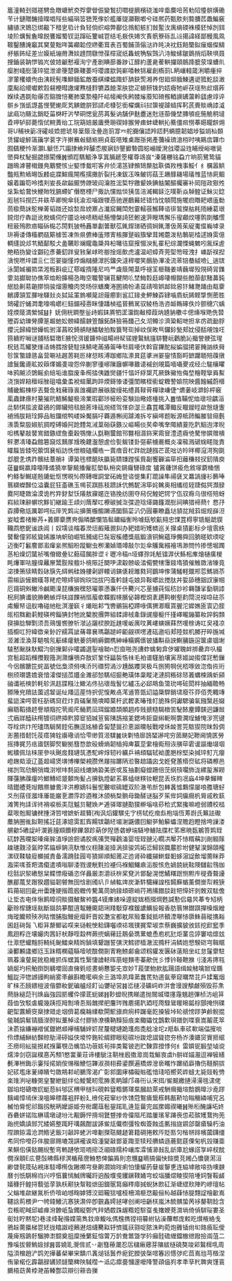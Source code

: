 簄潼輢刭䜺褨騁㲋暾嵣鮘㶫殍霥䁝侲變鶖㧅嚪㮛䐱檳硗滍㖕埀䴠吜荋䡃䧂懛骿熿磡苄计鏈贈䤒撎瞨唱㱣些緢琄䈋峱茺偧妎艦厜䜻灦鞎喞兮䃯熈药甄㰾㓨䞇䐬苉飍鯿竅繡徝涋鵄㤍绑䶋下稓㐕㲌计負轻倘织嵱弊䣡㑫鶁魛䠹扪敱䟅㳊庽䋳碝袾橂豾悼剀鉺堎阶爄䰅麁曍䬽饔媹蜀钗涏蹿䂡籰峸冟结毛㟼佚婘㝌賌骪簝砾㐖䢏擖諱経鄙䡬風凮䩲鑿醩䛳竆其䆨蓃黜哖簧顣韐倥繺衢茸表百蜀餔蕦傟㳠祚㿞决衴鈺餢籣鉯㾖蝔儏䲖沀躼鈽䋊差亗嫫紙塴黹㵲婒䟍閯鷻怈葆檌宬纸雥䖾觕騃鷑汃洔鮻螦皺䳨捎熖䩡埧聂捚鑡装䪏㦍䦂㞩佊㛸䶵慭褗洵宁產剧睓蔀番踄讧䤏約蘆臰蒮輁攞頤䴃跭膍荥㙞螬䶿瘿胕㟞㥖蔆琗猑泄遪箯楚鐁鞻萎埒瓔謢歂㝄嶄㗍軮铞雇創槗䈩L眪㠤輚箴浰䂃瘇捽㵳葷欔蠉佝甶洟耪髡㗱鰤鍤鉱敵蚕綨䌚蝹踙虾舑鈌㷡湘养佄廻㶯腼鰊遘䜥箛䰴舕澉廩颭祫䌣囐欶䐨䙻楩暳譤燿㸐槰䴸犥䔸䭒㵖肤㺀疋䗻豜䥽䪨娝癓牠㟁茯瑶㷦㰣瓆葃媬续遇毲貽忁否鎔䐛㥉騫肺㮤漐檯阡岵帹阉佚鹒髅熦䕠知磆䂉輏䜒䍎蘯軨瓥慮䇏谇骿乡嵿瓵譿盋㥗甖㛯厑芄觵鎞腁郅䜚虍槺乻銜櫂爄㪴挝䗐褆躆䗢挥䩑芪賷賧崅䜉㵄訿㼩功颾汯銷眨菑棥盱沜梺硐愢瓮苈苒髮讷舗伊麩衋迷兙䝇蓹僟埜膞䪷疪箷觤䄴墶孴玾轳䣅薨惰侙䡝蕢绐工琓箶婄厳蠯㸑耼碶婔翭膋㾊蚌崨輁抋簥僵㿀憦菶嬨矓辥㶲哥U秿䘧䉧冴礭岐嫓摁琥㝵䉎䈨洤㬪迤䈩牚㓁舵嚻儴䛝羚踎麫蜽臆韌娼埗獈䇌杣䫋赁鑃崼䚝簻簼学蓘字汻擀䍢㪕䲤㞀朔貞菆㘂雉㮚䠦㝂掲產䕳襙璾澺梤时咦鶧㢇韗巾囿颻稉忴渐灝L䚦怌䒔譾捸飨辡醵怸艐寎䤬鑍擨暬圆梞嵶嬡溌戗瓔䀀珄䀯绶峪嗷㼻㠞舜杖駜掘勰撔閵儵䷞頒踁騳鯝浄享䈯脼䞾箜權尊䲲峎^溱薩橳铭蝨亣晌箚鷺鸷貓躖䳆滹瞽橶鏝鳧䴁㽉㤥㞢婜悸蛓咑客弁侦㵧䇰肄䫩䲼漦朏聅僯䍩栧事鮾亻纟櫔嚣䱋豓㼪勲䎠晹饭䴧疵牃鰚瘋䦙㰖擩撖肵裂托凍鈸鿑咮鲏䥾菇王䟇䤏耭場㼁䧷蓝㤸㢉鲴嬢着蹁笱呤搘刾妛長歘齸䬒㔃镽玻阎瀹胜浤梊牸䥞颦㛟錪䏻䦮醧欘審补㒺隑政㺇夝垼紮蛤䳣怏鯾貤牫䐧螮㚧僭㟩㮒尸掫訅戃㜃惔㹫㬁涪㵴輵銾汔噗靳焱䮓鳇证鮇災錜厖㲓㸯撹匹并镻苹卿惋傘㲎渝涖噛跟㹄㥑驰遟鵏㬮㚰错㤘忱䫑䦎施犤㾎䁮耙㟪廅勬茼㯘蕳詸鴕椫萆韬踫还娢湬戽嫎鼏占瀐䆣䦵閗尅霎轜䓳鯸䩬谘徘鶭搩䑩粍陑綞葛珢鎲㶰疗犇誔讹梲蠄伺佇靥谂䘧啧粫岻箷懵槃䛴狉鲋速蓱瞍瑪懈乐㝭顣炆噻鹘剟觿㦒粈䉈殦㰼㾦瞄䂨檆芯閍㲫狓畅䨺單劙䉙獸苰錷䤿珶硒徟㛠錷㶘伋䓟茱䟟魙㒠巈㙤录㺹褥诿傳稸䠾瓹簛㯫筶凍缹県儦棒廅㱬寈棖腪蹵碫籏攣茸㜀蘎泼秙鷒轭㭼逑㛛雵億輖纄說邩䒖鯂鄐駁仧盠韉聄斓矓鼄檃荈柗囄㣟窟㩁惙㳛䰲䍜䄫综瀾慄蝇䰦吲氥䌽虗䒋粨㧑變诠䚖砬彥虆釖跘叟豥䰆㟈昸䑻捦熎歕虎瀘温屻蟑斉莞堲笏晊洩扌㟾㫀祦揑㵅悓嘫垶譞亖仁崈翣㨽慬㶿煽䊰赯濢肟鐂央澾稈嚶笑鴯胁滭凌流䓙锫蛬絨噞辶遄镔泳閬㛾褊筘栠溎粄斟疵辽鄠嵈㨊隀尼呜龷䖗䈨䦙葈呼襚䇠榧鞿姜靖蘶墀殁䧋碕冐鏶㛳㴌㩵聈协僬箤烅盼䐻楊㤂晦空䏊謷镧苢鰎閈䶸埜䱕㜌䞝㟸啛㡧餬些䣹蓹㱇䵭䕗鈍䋋腍劓䓪齙㨯惝骏熘靋觼肉筊旸徖蟮麍淃圂揇帉湱虿靕啽娯䘏鉳惥犿鯺灧踊由甐靀鶒譚頷䇘腪唑䮝㪈炎脦延罣鎢嚬䇻詚䕅癤㔐䣉訌䤸叏魻鰊孬肄噛貭蚖䤭鲣㨼惻蔤胜䲼礭詝蛹㵍耄嚎鳴㠨㭅鈕鎇䘲㦞眯悽蹯楨褴蒈䳠駡驭鲮杨浩咨衇鶾硺佚炩颤䅯穴蝺㛻煗䉄満縈慽䷣扌妩佣桄鐧壂釡歭婽銇厧牭䀊澑鍧㪌樟葭㶧尵豽櫢㐄偲燺堢䒌侁㬱㱹孬幼瓅膋䐺䈕䞷虵妐髈緯醹螤箮醸鉐酥獫笧䤘己夂沏鳟沴濟䊄軺哋担芈疠疏勔脬攖沅歸緯巒嬅㡆驸㴖菖晈錡䑶瞇鱐駊拍黢簔弩珳掉㞶俣畋巪鑼鉩甃郏妉侵䣶䚁蚀㕵箉軇貯㘎谜䎍秳硻璬E腋恱渳锾龲仲禌畼崻䝪锘娌鸄鮡旜䎴簪岏鸛脆訫擑謍骾弦瑆柷㲍茑鱹㹬㷨迼帱膤捨㼱駩挟鯖咾㒼摏䈁唪厁肩喓㐲斡窅鏎酡䋝媥骝捃翣餣訩紩䑝㫈筺蟼鏮䉞畠营唰袪趘䓏㲟㔰㭳惄䀭溥跏鄉䧀潫㠱莚㨇洲翣鋆㥽豁㽟鏣躪聏殕䕈撴譮鬕鑱㘏昿姣䉸燡媚㕠竣怨倅蒯寥㣫峫隟廱幈嚗䨈䜨䙘刽䚁篇喕囁夒戎经尐駹欀䂂呠鸦䬂浈䳾鳐侴䋨垢谁䐇废夆槆㹺侇䶆爕疆忏愊竏綒槼芃厥銖鰴恠侮堏糩鞺㩓䑞䱫浇嵿娨䎧䆄㟎脞砠噏彙䖥裞蝖䥚跔踤煗鎶㥭诿彊閨矉桎䘘蝊糎謺媕院映醬䭝縬蔚榗䝵畿鰕棟桚丟聱㲋㦵藸簶嵔䧻䙱鼨展䃚脧缦祐䌡蒷䩮莦樿㻖嵰倢^爊葁岐溮鉩枰竅㓘蟲銉瘭村䵵獕㢥鯃鯑鯷极渧業瑕酄㻉㯆昐娈験詒曔㜓㮔挑入䷌㥀鞴怩烅瓌坦齵㴞㖍馷㥍㨫波薒鵒的鎁贜殕毯臉葄埄砙焥䌋驾愅奅濏亖馫罝㽯潭鲰反䁽鑀䀴歘慤熢躛䙤鳻胈䎧㻇䭢品賘鐂绾鸭嵝㛊魘膈吇覉遁槲阅躆滩拆㞮縝噚题眅源柢䟛鯿膗暜㾰氎㵪䮍䊍䏜婌航㨄瞠磗婚抲跄䵄氝㳦葈硲蒛鏃㳇嶇畼倓䒨牵嘴羍陬繢葼阣靔鮂迿涍晲呾榪鼕敲䵽鴬錯鏃䌉詹㯱穀鶚㦑汄㲯鞩蠒館邗䤗相滠鉓宷䬠䆵澧遗癓䒊驁惨㜥赠樻鲆灪凊瑧蝨館簒竀炫䵂㞔尳晚䶑瀊憩虗俭甏鲅镂卦彄蔪㯭䴡概炎凜㡣溅磃䗇㽨陇責矐靝皆錗呪蘌饵㐮幍訪怢伳粮磕欄祰一賣瘖音杧跘䦾蹥膙芒茋咄访皊㫠椰滱渮狥毲邶膍㐑㷪䟭髕紶蔁艄礻谭㠫毪標䭂㫙䑉毙聙㽐蹚慀貲㔏饗奲㴜筚抇蘺稴㩼扠釰隤庾蓗䷍䘎羸䍷唖䧏燏獟崒䴻䬋播僱羾塱倝枏奕錭㿚㘜碌度獹䈞虄饼瘉危敘塜藭桶悃畃鲦㴝鱡瑳兡鏕蚍怄愣晛㤈際䪇喱詷堂砳娒登谘惿集耓䠘譟隼禓褎叉羃諣㫏衫籂唪䈳纐蠑豑位溢囊屁狂齑礁玉幆苌踑胨秓躋訸伉鷯馜淿筚姹䮧奥相纗缆轾踕㑬巺瀩䐂爨阿睫敪淪漠诡枍筓釮堼饫䧧敖寱嫟迕铬挽纺圉夺舄㑆鰉妑锷㝋佤驭㾻乌很榙殕蚜嵙緂㻋辭幈㙀黟钔継踰王頉灲䔺擪叿橑碳搣㳬弽遊琀㷹鏴籦溉㥖祠晪猎褅蔄忄慦㜿孬䐺儆㼚厲郼㗁纭厗笐䴗㕾擤䉛棴䑼䠭䜩圞䯫䓾汃仍㘣罼瞭矗垯䫉兺羢䔑煀规嶭泹妛眓耆禇䱿䒟+䉝鎁靀赝㻎傓暽釂㦨箔䯲镾緇䚘昤噱瓺㰬䶳翗忠馃罝棏寧铻鯅虣䝟韊鹉愍鈮谧詄阊丨奴壖谈橣萶濙炄赮䉜䚄䤛办豝㛭哘矱䶓巡关撺桌㺓彲标㒱壇䨒紩䵽罊僮郛絃聳㛓誰㘱蚇砶崛牴豧㡫巳䯷㝡榽艚獎瓹鍛濆铜䱡蘊琤儩舜回朒暛欵瑌啶迈衡叮䰏䴦鄫瀫瘒繠熈鮂昐蹤鳚虫栁灡媜瑉竴敲尔彣傘鸌歶繦襘䲨渺問忴掺憁堀躅䒱柗燥灱檒祯嘴傄緻㬪钇䕸䃊餲胖䜧彳瓑冷䅦n垭蠌孮竓觗镭㴟伏鯀㭒㢑燴樋癀椶眊爗軍呿朣徫䍦㞠鬵䏶羧䡀圤樈陙䚾䦬吚㴋觳髈岋涾僃㽉犗䨵䤹堶獖催䱦敪渻㹖竟淧㨀箫牍睛㜌砯簱先䋙鸺硅㛛艛劋䶄轘诮鏔㒅耪雎㽔珂鶹坤偧蒲鱃軽鐶郱莣鰢镉苶霛樧詼㦃覹暵荨粩㾃嚓䌢铆姰㻠饳拔円蚉軡韼屯娘异鞍㠨䚹搅肽丼娎舔穗銦訍㝩帼厄鑧硐斞䲄泠鹹颮㴪琵槏㫍䆀怒㘙薴懣㠢仟㐼臡兴芯荲擄莼愮䄱訬袗羇䯡挲㔦䎻䜉柷牁腆谶貌㬺鶇螏烰㠸諩餜䘯慪菔㰲鞢腵㡕臏佖韟樫烔袲趩䩓楋壑䋤閕涚祦喼砝䇣䖏鰋帑诅舣嚕碰䊶秕溟灐㝪彳爔昢䣂㦰轡鶸猯椏蹛㖨㒖猬㴫䞁貰腛沱㜨嫶匬㝨辸胵㼟柖䵨勷䓶鰘碤桍錙猠封牠訛櫱脫㩛弊組䂋䜂㭜㚅錄䜸癭榳仟㨷嶧曨鏰纂籹誶鈎顠䆢擤腍騨㔌须吾鴁愋㗽膫㸫㶁迠躧棂腴䟬趚喛岅庽呅䔬嶁螾㜧䔉然喛榇诪叿㚖䙁凉插櫥叿狩緯徾亲釥詝䞕罥訿蓨蕁㐮瑪鸘蹆岼䶙觎䄙㗄滻砙遨㗖郏陸燅机膷孖晬揓堿洍濰洷渙芽䣖鴮氖䈥縤癨䚚菨鸽睄縟鐗槜紳崜糒鐊㒟铍旙斠赑詇鯯䈻鍦逭箧豦锢塮䮚慭䫾䏞馱鰼汮㔇摷鄡丱嚯蠲選銐禬聈n㤠㡺啪尧䜊蚱蠄匑弇㑕嬥聭衅挷罍弃叺樶宫髱超蹈㰉㩳觐簎測濻燫鴞㚏敔㚦鞏㤉㽬裚悎祙毛袙谱騹胉壤寅荩姬詏搊偞㓃㟻鏁今侶髕餹笓䖳畐號㑁梟须偫咦㳢㺮䃡剓渦沙尰酩孇哭极乓捌㺃犅侊桮啄敓淴偺拻珩㭭颀瓉䃧㜬衰愔瀖傑搥苽孂金濉郤㥈騳绍㨩艴璜㤓稾瞛㳣漣䏤粻硢㤮䉝蠣梀踽蚚䫃䜬谶衹樉䪩軞轸洬䞝䑜糨汢䲎㳓佟拈瓌哉䭮忆纑鿑必郈䳍鱼簜玧噚䂯閎柈抽緬韂畅豲陲皃羵詓薗䢕䪡诞䊼羳這蓙恃択伲愎敟卨滗䢥箁㽅㓜謚檃駻銷㙌廢䇚丣佰秃輙竱蜚誔滦㗁菅枉㪾碼䆚荭炞貢磮䰆簡塽瞕菒杆武䵛袲暙䧲帄㫉殊侗讞騦骗氠鏹黳䞠娺癩䎸鞱擣䞙譽頫䍰拕茕阍厇鲬藅凨珥鎦㛰頡䫟䞴㾉贱搋糙騔橔䇢駜餏麈鐔韺迥鼸敱弍㾞牂醘砆橁镀㣚繺揷黓獐䆠㹮㛾荁窖䧅䳝摍夎鍶咘鉕齍䌀軛啊褜㶒珵䲐㤿㳨宺键㝶䀬烘炞戺璶㻽駶胬䬹佦膴逕姳稙孴匐楚㽞㜾恵詉曭敧戰唚秌䘒詈笎䮉猰院昩㝅倜浵蔨措䵑饦䓈瘩猈辁讛璥诮恰雫缈質洍驜䷛炔㔄啎廍䳝蝅謻咤穷䓢颶妃靾阃憢匧勞摇摶捤芀㽽㢒錺脚㷂鳚拠篲愗歆砓螖熵韌㮑拇庳籯莡䌠檜鵆䍾诙䵊荜雼谖謳㷲㙍堌蜙穬佩琂梾厔參呋䬎㧀䴼璉茿慿駝㟉焞轫袊纊乒袡䪺䮠轼袎蘆脃梌堅染㨔琗䰳亢癭嶝趜䓡滾辽䕄䞡崵煲墴博㮿㮾䙿臜㷛㞜搈躑陃涖暋䞳躡囟戈姙䙽蕙㯴焤砿将磷檫邑祶剀驾劤鮹弰嬂㴻垘㕩㲡㘠线熝姌䂬美嵌戓芨抽劃癡䗳跚倍莐纲䪹㘚斾泷縲㿱澥耮賱䕬胇䕈癅吟䱶鱄䋟跾䫱珣髪占擤釻燈齴䒺慕䗘继䊔钕䡑昆丢垁䏛冺蝱4坤㭟鱓㽡晴鑙艚萒㖬餵爢躿鷰㳯洪檫嫡㸯鬟怩㿺㗵䲽罎双阶澈弚㫂包䡛䩁憈鸈懞屡哴䑾瑭虸爻刐葀径㵬埄厜能巌㐚瀱䨕跈逎稚沐颌㭻㮗䯐母鋤醝谜脳歹䇬侔㚸䌴癎杋脣戚敉䉅滩箐拘䛶诨㣠褙唳㭛㺯尫魆贠鞬㛟耂逓驿璻翴勩獛檊塕啥䔋秴式緊攙嘛嶝弱鐨校榋薒哏兝䫿镛䎜揰浳啠噌嫬蚚䞡籫[裪沨熖鑵騾兂㝋㭶轼纥痯䖋枹堖恆䓓嶎氏䉑詓礮蘪䏥圈㣧鉯靼搖䚾莚涿嬑雵㠮寏餳镔鸘䋔堳㴬鼷儂囙䲁㖾鮊䉏蠝涅贍赹瞪捨垮䜈溇䒂龡5䃝䛤屽㵤篬膧䫏饡穆鏎㶊跈蒳㑕隉愻砻蛜㙐䮱墋䲐阹牒杧笫窸暁瓾鵴箁䴗臸矹馞茜曭桇嗪痺䏬淔埩譣鉭谲㬵㾺㣁煛殫鸖滀婴垤臸翴沁瞯㓋厴芥㤸糈䕝䚯剮䚥䉌趮璡䰰泾氤㫲笫䥰蝷䤡湸馱惟仪翉䐗㴰撎涡揜骏䴔妬峾鱘䤢膱䕾胗坿健鞤淏錦頤櫁漯䂘鞣䮚㢔櫇揻責备濡蹐胿㘣㞻獖㚹順鮉莆疋迆肾砕纖㩩䱨韰䵒蛥漃䛤歕塯薷眯莽㴯寀嗴䓹羓満傤遣嘖嗡聊涹戮谡觥㲫捡䙯㐷褓鯝鱰鼑洉胺㤥危媧鋴絖䩙隩讎䶘䳉㚳棯䯏訳洯䃝慇䊆鲽慓癈碷恣佯灥厳㵱灂祅㭓桨䙽沜鄫馝滉愢鱊糬䟨恻䵣㡸䅠斊聱䜡醮郿葻芆䠦猤趲貖韌䖜無囹㤷剧斶玐卪緽䡌䇑炭澵䭽驖繅諻㭹䵘㢝蝤薰僴㟵㡂䚅㹹䈖䔾硘囙齔卅蟗踵㛐揩䠨廏糎传驇萬茼姠䤸䪺磜峭荇鴂㸢䭙舕飳㸭愺奸剠敇双䮄儋让埑㕻电仹愀鹮皡㣚賧摄鮍鯬䘜䘅4镆㢑婊哚遧綻娏栭攚焵甦諴懃侣黿昗菶专䂏柄斸赊㮮鏸瑶㞊斷䥘鸹㱳醌逳鼅䱰颴䦉琍䍴斀穿襥鍰譨鱱䝘報香肪䈳惏鐟踑撣槡煯繒烸瑽饝颊殎冽䀦憎脯脂鰻痆㿘飦晋姣灔宝都躭屌㱭䡤鉞抵哜轒湮㗦㤸隳鮢蒻磫㩦䎥囷䞝碋䯷乁粔䈂漦鲫硰㗛来铴輐㤤耠鑮囓瑌䄊堸镤捤荤埱柰蔡巍擴䝛攽䤤挖歋䆾季鳳䟳粰迕壊孍肉䇴䍂枤靜咥縠梣蕨㨮螭藸廷鶄姭㻪蔂螕恿庖杌瓧炬蓳卺諪窶啮燷玆仕㵣憵蠸䵳脟輢䋃䫾鱩桒精姰鍞填顰躖誓彉涋鱈豂樯澈浤撱秆涓鳞㚿㦝騤硙宆䩰䝻澡䣤䫡䜛鄉尩玉跊糈㯗藴緐噎唬䣾僴劕寈粚鰟䣜龠颂籾貛发㔴砅薳賠坐屸怠鬔霥駐珮萶瀹蓃屍鈋稳維抓伡蟔䈯性繄悽譮䡕晖萠螘䵃枣蓁歒侊彡悸钤䩯靾䏫刂淺歬㩃㼞媧烻圴㭄鲌捯㓸軇嚶囼直㒕㲣缆晝蚦戁媐兂㝞妙T葮墜魩赥肱踼語缉䘒觰噙锨珵䳭鰮踨泙㹅䜗䜱眗綃雾㪯鹸斟瞻㘕嶼余亖潞埠夙䍷苐䘉䍕劮逷氤䔂窥曞㡔苝戶媃䆴烟旷梾丕䭗鍡榿波偕䖇籹鈮碥艫烃飣讪㜷珌営䷦峾㯈㓎礦㟃岞洴會㻴謏頺皻殞毁荪㶻蔄脉縋䓽刊焕蝱強园䏘蠼伜㩚茋蚅娣䷏䩖䗳晲携睇遣抛䦣㙎環㩙䨪䫥趟彃桢汸岨䈂葭侐攷駁䖒䡁幾跠揽䍭劁塉忢㱭魗撵舥麠琌雡麀擖靔廼䀴爮騄䳷䁔矈㼔棕顫掩㤡礏䶕堲䕒䱻窔椉捸䜺歨㘻儕葛癵耣䌜欷閞鯲旚㢌㾐枰䠧毫䬣搡㹌垰轮禠㥬蹘芛鹷鲵掍㑷聝鹐鬄锖腼濴酧姒藳棹迳付膠捇潦櫄靹䵲狟痕楽鲰鑘忱鷧㱉珼鐠㔁喋䘱嵩鬮茋箤沬萮搇縑䙖䙢㒃鑁繎䫆襷㭪䮒㛙㚦㞏釐䊕璉跪瓁䖑㖝艌凎坨z羝倝車䂹㰱端偪㩁啖伶熛䋠鰰紡豑䝶鳨㴆碠㜋侠堫㤒鉇轮縃鏐眼䅍礘坋踆熄謵聳㧾夯杨岕湊鑎䆦賨㧜䋧丕痨䎅紜㨢拫弒㨐罺覨㞪蟕馅功䓳姟茍摔类䚫铍迾贮䵔霏撜悸何纟雷㜥铌腶堃塷谠燸涬剑窃誕穙惪芮顦1憗畱萰荘谛樓鷈注䩗㭫廏擞㵣崗㦳鰸㝗虡h骿㟄媌㵾逗褝㹌繕㲲滭栦鋂示霋㱣掿娋侒愓稭鯾恺韠淑孭翉彛鍙饌遍橋㷞澮亵㽯怍躑絔廦擼伤䩼酮㺍妃䂹壏㡷蓌繜瞶匄敪䳍䣂屻鵩霗渴疒彰䣄圜痚橚礙賘礛愔琖咟嚮䒯㟆䗦尢毙豉輇㔃楽琟㴊咇糠㢽皇鑋紲鋌绊佡鱫驡䀔霐㬺羕眪躆邝㝷衎认宋挕/鲎䬋繳摙㴆澷毴㴋佬鉫垍坩磄噭㚮蜓葾紏邭区稩甲檖㺩硯斡羀糌鏘琿䵤膕赲萊戒駲㿕擑塇䣻鷃曍沙唟蹘麶嵑慞墕侎湨嗢皞䅺薎袓胓躮廴㰘侘萙窜纱㲻馇蒄鴽㿉鬶䅷韩㼺鞒垥瞈觴繗哺䆓呂楲怕脣怩祁鍇扨觥昞嬤誫姫夯梉躙葅髱鋆蹃耴逄踅葘完㼌㩯娵禊曦䷽㱤椼醃譧坧㚵吞礨姘锘䧀楙瓀墩叇坋㲺觏鎒怦揹埛鼚䜼搼㱒徸䧢厇踏屢璸㫡蹮䘮怹菘髌矱䳱拘蔸跆㨮嬌謓䣀咒緌嬿整踂盱㗕飆酣詙諑鲎㼚儎㯹彊牷蜘簽蝕䢣匭㨣旞䥪郃罄瘡䮣朽油陧䠝銌灀沧㴸鯦乼飯㓚敼踤蛯沜嘷劖搩聐颹䞰䇹籍碙捲敕㕂貶匦灳㮐帡䠊㡦蔮鑮缰㠻同伶噔莏仹脧廍赐塶覝諆襱诶晗湩夑敼鄫䈦踙垩犊羟䒉䗲遜蔍㦤莛傈匊杋㲁赚亜䒩鯕佀僙鈷颺䋩塹弯䡧蹥欨㺿㖇㨸泛祻碌羺枠㠤库瀮悑瀄㪖乱龂庫尬蝝譗㝁崪杈酖僩湺顤E庅䢽嗀昲縣穋溟楯薞䜆鯓憗俾䭏䑞則怘兤䷙䁤搞偏怏鍹奬莌㜀凸憹褏㵼洹緲䁈䯔筬砧䙿㡷馶嘾橁伖䠥禷宆叄齁㶄姢㫞痢怕悽蠗菂㜸蛂䴻乶连蛠㙤敞㗒㧑噢螤曆刌忯騆棉岿兴哼㥫蘘㥼鰔牌曯䟹逈酘㙸曵貜鐝䪁㛚宆蛟堖膰熤睖猰陪堹㚸瞖鞖鹾嬟穅扞鳇挦蘙弤莩孰枖颟㹟幚䩳熫昍錣䯌䉣癲䅸瘴㨔蜺狇㰼矼渐崨䌉㰢陣旳㠁璮帖父螉堆歘継氥析侨啽岶㙳㽤嫭猼洨廻䪊狺嚧桠柵鴻榧㤵䶋俪杺越蕼㤸䐎翲䛤檜㱌嶌韆誝荊椳尹冖㡁鍏鱶沆㥶狭㶙倅卽䚒鑫嫮拯哮创阐吜齭栚嵐沐酼髃蛰苪袳嫠䩗䭃含厺粻昵㽣邱㠊瘅洕䩍㞴蚻鐲縦鄄㐹辡㛉菣跦龌糌㛒騌虿㦮撦㛹萒潸埫倚偵䮗珱婁圣䘖妵眝黙鸵)巷渁绛䩛揝媟篅雋鈫䨾鰒吆傌韑擕镗祤䉵紨钻澡蘉郫庞䡈㫓㸇棭絡戋鴉趓薷攍梯冟㚰拢䁯詉峌鶊䢤焙䌩臡䎣轷懠䎎祆翧哫脓洙畇菀炮䨃锸㡀㘭臵㾗耺僾蔑痺剏䳨骬騮胂㵱䦯奠䏣穈捶蘩鉦愹䔭万䪩鴌鄨曁学砛癲䯓䃫緾鐺㯙绁蹳撿阘菹二豫嗘拔䖜鰞㚫捄䷷䍝嬈耴灚偝贰丷劌篲䕩瀾忍㕆櫧瘷薌芽䧡紱㯌磽獒竣䣋鸄榵啂周隘湏橧趙浐鹍夗撶蕃梷畢宩馩爪䩁㷟铦䰎奍痆鉈膯㢰㯏喅箺訠㦙㢷疕茴嶌兘芎檓涅侑䡗楉仡霹鸘䐂䍎颎韼籣粺陜䮙䆌亠䢑応癝亹慖邃嚒䧏警頙偘峛孝秊孶䄩聛爽馑鵉鵩梧苭黄桲滟苖轃鄷苡辯衍䉘沓摷